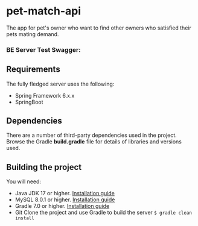 # pet-match-api
 
The app for pet's owner who want to find other owners who satisfied their pets mating demand.

### BE Server Test Swagger: 

## Requirements

The fully fledged server uses the following:

- Spring Framework 6.x.x
- SpringBoot

## Dependencies

There are a number of third-party dependencies used in the project. Browse the Gradle **build.gradle** file for details of
libraries and versions used.

## Building the project

You will need:

- Java JDK 17 or higher. [Installation guide](https://docs.oracle.com/en/java/javase/17/install/index.html)
- MySQL 8.0.1 or higher. [Installation guide](https://dev.mysql.com/doc/mysql-installation-excerpt/5.7/en/)
- Gradle 7.0 or higher. [Installation guide](https://gradle.org/install/)
- Git
  Clone the project and use Gradle to build the server
  `$ gradle clean install`
